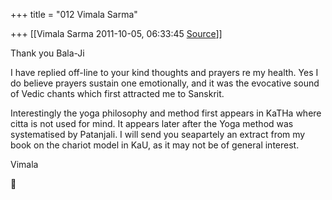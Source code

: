 +++
title = "012 Vimala Sarma"

+++
[[Vimala Sarma	2011-10-05, 06:33:45 [Source](https://groups.google.com/g/samskrita/c/gKzy2cIRvoM)]]



Thank you Bala-Ji

I have replied off-line to your kind thoughts and prayers re my health.
Yes I do believe prayers sustain one emotionally, and it was the evocative sound of Vedic chants which first attracted me to Sanskrit.



Interestingly the yoga philosophy and method first appears in KaTHa where citta is not used for mind. It appears later after the Yoga method was systematised by Patanjali. I will send you seapartely an extract from my book on the chariot model in KaU, as it may not be of general interest.



Vimala




